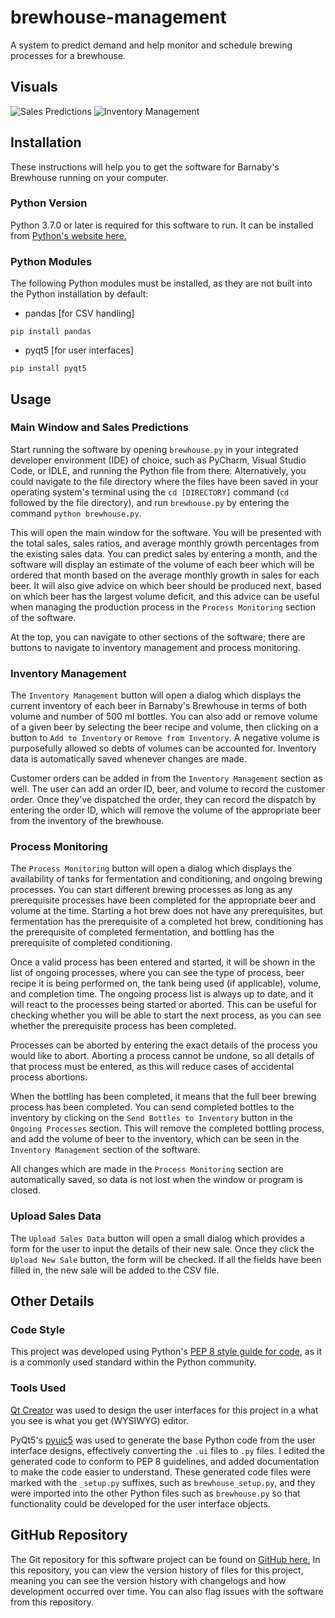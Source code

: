 # brewhouse-management

A system to predict demand and help monitor and schedule brewing processes for
a brewhouse.

## Visuals
![Sales Predictions](https://i.imgur.com/3S2AThA.gif)
![Inventory Management](https://i.imgur.com/zpZNONO.gif)


## Installation

These instructions will help you to get the software for Barnaby's Brewhouse
running on your computer.

### Python Version

Python 3.7.0 or later is required for this software to run. It can be installed
from [Python's website here.](https://www.python.org/getit/)

### Python Modules

The following Python modules must be installed, as they are not built into the
Python installation by default:

- pandas [for CSV handling]

```
pip install pandas
```

- pyqt5 [for user interfaces]

```
pip install pyqt5
```

## Usage

### Main Window and Sales Predictions

Start running the software by opening `brewhouse.py` in your integrated
developer environment (IDE) of choice, such as PyCharm, Visual Studio Code, or
IDLE, and running the Python file from there. Alternatively, you could navigate
to the file directory where the files have been saved in your operating
system's terminal using the `cd [DIRECTORY]` command (`cd` followed by the file
directory), and run `brewhouse.py` by entering the command
`python brewhouse.py`.

This will open the main window for the software. You will be presented with the
total sales, sales ratios, and average monthly growth percentages from the
existing sales data. You can predict sales by entering a month, and the
software will display an estimate of the volume of each beer which will be
ordered that month based on the average monthly growth in sales for each beer.
It will also give advice on which beer should be produced next, based on which
beer has the largest volume deficit, and this advice can be useful when
managing the production process in the `Process Monitoring` section of the
software.

At the top, you can navigate to other sections of the software; there are
buttons to navigate to inventory management and process monitoring.

### Inventory Management

The `Inventory Management` button will open a dialog which displays the current
inventory of each beer in Barnaby's Brewhouse in terms of both volume and
number of 500 ml bottles. You can also add or remove volume of a given beer by
selecting the beer recipe and volume, then clicking on a button to
`Add to Inventory` or `Remove from Inventory`. A negative volume is
purposefully allowed so debts of volumes can be accounted for. Inventory data
is automatically saved whenever changes are made.

Customer orders can be added in from the `Inventory Management` section as
well. The user can add an order ID, beer, and volume to record the customer
order. Once they've dispatched the order, they can record the dispatch by
entering the order ID, which will remove the volume of the appropriate beer
from the inventory of the brewhouse.

### Process Monitoring

The `Process Monitoring` button will open a dialog which displays the
availability of tanks for fermentation and conditioning, and ongoing brewing
processes. You can start different brewing processes as long as any
prerequisite processes have been completed for the appropriate beer and volume
at the time. Starting a hot brew does not have any prerequisites, but
fermentation has the prerequisite of a completed hot brew, conditioning has the
prerequisite of completed fermentation, and bottling has the prerequisite of
completed conditioning.

Once a valid process has been entered and started, it will be shown in the list
of ongoing processes, where you can see the type of process, beer recipe it is
being performed on, the tank being used (if applicable), volume, and completion
time. The ongoing process list is always up to date, and it will react to the
processes being started or aborted. This can be useful for checking whether you
will be able to start the next process, as you can see whether the prerequisite
process has been completed.

Processes can be aborted by entering the exact details of the process you would
like to abort. Aborting a process cannot be undone, so all details of that
process must be entered, as this will reduce cases of accidental process
abortions.

When the bottling has been completed, it means that the full beer brewing
process has been completed. You can send completed bottles to the inventory by
clicking on the `Send Bottles to Inventory` button in the `Ongoing Processes`
section. This will remove the completed bottling process, and add the volume of
beer to the inventory, which can be seen in the `Inventory Management` section
of the software.

All changes which are made in the `Process Monitoring` section are
automatically saved, so data is not lost when the window or program is closed.

### Upload Sales Data

The `Upload Sales Data` button will open a small dialog which provides a form
for the user to input the details of their new sale. Once they click the
`Upload New Sale` button, the form will be checked. If all the fields have
been filled in, the new sale will be added to the CSV file.

## Other Details

### Code Style

This project was developed using Python's
[PEP 8 style guide for code](https://www.python.org/dev/peps/pep-0008/), as it
is a commonly used standard within the Python community.

### Tools Used

[Qt Creator](https://www.qt.io/download) was used to design the user interfaces
for this project in a what you see is what you get (WYSIWYG) editor.

PyQt5's
[pyuic5](https://www.riverbankcomputing.com/static/Docs/PyQt5/designer.html)
was used to generate the base Python code from the user interface designs,
effectively converting the `.ui` files to `.py` files. I edited the generated
code to conform to PEP 8 guidelines, and added documentation to make the code
easier to understand. These generated code files were marked with the
`_setup.py` suffixes, such as `brewhouse_setup.py`, and they were imported into
the other Python files such as `brewhouse.py` so that functionality could be
developed for the user interface objects.

## GitHub Repository

The Git repository for this software project can be found on
[GitHub here.](https://github.com/IsaacCheng9/brewhouse) In this repository,
you can view the version history of files for this project, meaning you can see
the version history with changelogs and how development occurred over time. You
can also flag issues with the software from this repository.
